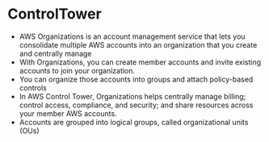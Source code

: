 # ControlTower

- AWS Organizations is an account management service that lets you consolidate multiple AWS accounts into an organization that you create and centrally manage
- With Organizations, you can create member accounts and invite existing accounts to join your organization. 
- You can organize those accounts into groups and attach policy-based controls
- In AWS Control Tower, Organizations helps centrally manage billing; control access, compliance, and security; and share resources across your member AWS accounts. 
- Accounts are grouped into logical groups, called organizational units (OUs)